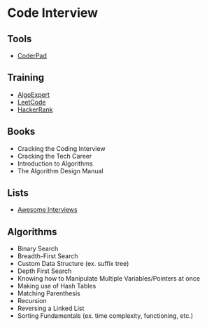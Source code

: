 # Code Interview

<!--
https://github.com/jwasham/coding-interview-university

https://www.youtube.com/watch?v=VJpfO6KdyWE

https://www.linkedin.com/learning/mastering-common-interview-questions/welcome
https://www.linkedin.com/learning/video-interview-tips/what-are-video-interviews

https://anywhere.epam.com/jobs?specialization=Developer

https://candidates.revelo.com.br/users/sign_in

https://www.linkedin.com/learning/job-searching-interviewing-and-negotiating-salary/command-your-career-bryan-cranston-s-advice-for-millennials
https://www.linkedin.com/learning/how-to-rock-an-interview/plan-your-first-impression
https://www.linkedin.com/learning/interview-master-class/introduction
https://www.linkedin.com/learning/get-ready-for-your-coding-interview/welcome
https://www.linkedin.com/learning/tech-career-skills-interviewing-developers/technical-interviews

https://www.linkedin.com/learning/mastering-common-interview-questions/welcome
https://www.linkedin.com/learning/fundamentals-of-dynamic-programming/the-importance-of-dynamic-programming
https://www.linkedin.com/learning/job-interview-tips-for-software-engineers/overview-of-software-engineering-roles

https://www.linkedin.com/learning/getting-your-first-job-in-software-development/getting-that-first-job-in-tech
https://www.linkedin.com/learning/interview-tips-for-sales-professionals/overview-of-sales-development-representative-role
https://www.linkedin.com/learning/interviewing-a-job-candidate-for-recruiters-2020/the-ever-evolving-interview-process
https://www.linkedin.com/learning/remote-interviewing-techniques-for-creative-jobs/nailing-your-online-job-interview

https://app.pluralsight.com/library/courses/resumes-job-seeking-interviews-context/table-of-contents
https://app.pluralsight.com/library/courses/successful-technical-interview-interviewers/table-of-contents
https://app.pluralsight.com/library/courses/how-to-get-your-first-job/table-of-contents
https://app.pluralsight.com/library/courses/informational-interviews/table-of-contents

https://www.linkedin.com/learning/job-interview-tips-for-marketing-managers/introduction-to-marketing-manager-roles

Inversion of Control
Separation of Concerns

https://www.techseries.dev/interview-details

https://www.youtube.com/watch?v=oBt53YbR9Kk

https://www.youtube.com/watch?v=qeJosUVwgjk
https://www.youtube.com/watch?v=jma9hFQSCDk
https://www.youtube.com/watch?v=qeJosUVwgjk
https://www.youtube.com/watch?v=x84B8FGwWs4
https://www.youtube.com/watch?v=4BdW0xTA-Gc
https://www.youtube.com/watch?v=CoI4S7z1E1Y&list=PLRUlOR3RQI8HxKO-E8E581VArgJczCm2G

Fizz buzz

https://www.youtube.com/watch?v=mJN52woJwzw

ATM

https://www.youtube.com/watch?v=DUq2K3eTVk8

Binary count

https://www.youtube.com/watch?v=IBJFjyAuDD8

BST

https://www.youtube.com/watch?v=Fws57ECYbo4
-->

## Tools

- [CoderPad](https://app.coderpad.io/sandbox)

## Training

- [AlgoExpert](https://algoexpert.io)
- [LeetCode](https://leetcode.com)
- [HackerRank](https://hackerrank.com)

## Books

- Cracking the Coding Interview
- Cracking the Tech Career
- Introduction to Algorithms
- The Algorithm Design Manual

## Lists

- [Awesome Interviews](https://github.com/DopplerHQ/awesome-interview-questions)

## Algorithms

- Binary Search
- Breadth-First Search
- Custom Data Structure (ex. suffix tree)
- Depth First Search
- Knowing how to Manipulate Multiple Variables/Pointers at once
- Making use of Hash Tables
- Matching Parenthesis
- Recursion
- Reversing a Linked List
- Sorting Fundamentals (ex. time complexity, functioning, etc.)
